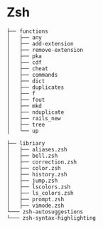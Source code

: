 # Zsh

    ├── functions
    │   ├── any
    │   ├── add-extension
    │   ├── remove-extension
    │   ├── pka
    │   ├── cdf
    │   ├── cheat
    │   ├── commands
    │   ├── dict
    │   ├── duplicates
    │   ├── f
    │   ├── fout
    │   ├── mkd
    │   ├── nduplicate
    │   ├── rails_new
    │   ├── tree
    │   └── up

    ├── libriary
    │   ├── aliases.zsh
    │   ├── bell.zsh
    │   ├── correction.zsh
    │   ├── color.zsh
    │   ├── history.zsh
    │   ├── jump.zsh
    │   ├── lscolors.zsh
    │   ├── ls_colors.zsh
    │   ├── prompt.zsh
    │   ├── vimode.zsh  
    └─── zsh-autosuggestions
    └─── zsh-syntax-highlighting
   
